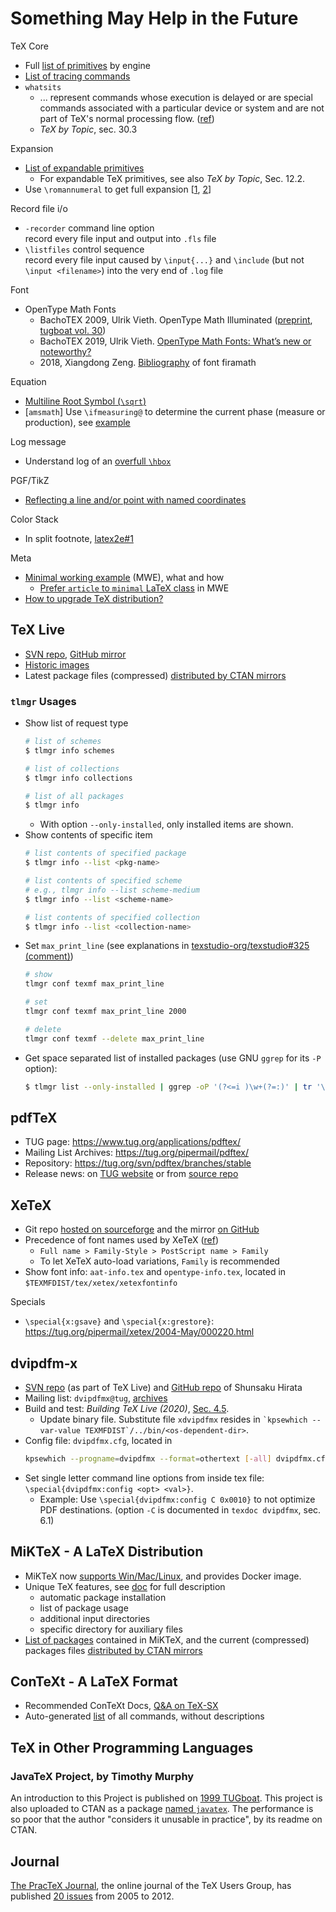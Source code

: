 # Something May Help in the Future

TeX Core
  * Full [list of primitives](https://zhuanlan.zhihu.com/p/59151033) by engine
  * [List of tracing commands](https://tex.stackexchange.com/a/60494)
  * `whatsits`
    * ... represent commands whose execution is delayed or are special commands associated with a particular device or system and are not part of TeX's normal processing flow. ([ref](https://tex.stackexchange.com/a/43174))
    * _TeX by Topic_, sec. 30.3

Expansion
  * [List of expandable primitives](https://tex.stackexchange.com/a/467372)
    * For expandable TeX primitives, see also *TeX by Topic*, Sec. 12.2.
  * Use `\romannumeral` to get full expansion [[1](http://texhacks.blogspot.com/2010/12/forcing-full-expansion.html), [2](https://www.texdev.net/2011/07/05/expansion-using-romannumeral/)]

Record file i/o
  * `-recorder` command line option<br />
     record every file input and output into `.fls` file
  * `\listfiles` control sequence<br />
     record every file input caused by `\input{...}` and `\include` (but not `\input <filename>`) into the very end of `.log` file

Font
  * OpenType Math Fonts
    * BachoTEX 2009, Ulrik Vieth. OpenType Math Illuminated ([preprint](https://www.tug.org/~vieth/papers/bachotex2009/ot-math-paper.pdf), [tugboat vol. 30](http://tug.org/TUGboat/tb30-1/tb94vieth.pdf))
    * BachoTEX 2019, Ulrik Vieth. [OpenType Math Fonts: What’s new or noteworthy?](http://www.gust.org.pl/bachotex/2019-pl/presentations/uvieth-1-2019.pdf)
    * 2018, Xiangdong Zeng. [Bibliography](https://github.com/firamath/firamath.github.io/blob/master/bibliography.md) of font firamath

Equation
  * [Multiline Root Symbol (`\sqrt`)](https://tex.stackexchange.com/a/111433)
  * [`amsmath`] Use `\ifmeasuring@` to determine the current phase (measure or production), see [example](https://tex.stackexchange.com/a/548004)

Log message
  * Understand log of an [overfull `\hbox`](https://tex.stackexchange.com/a/171219)

PGF/TikZ
  * [Reflecting a line and/or point with named coordinates](https://tex.stackexchange.com/q/467295)

Color Stack
  * In split footnote, [latex2e#1](https://github.com/latex3/latex2e/issues/1)

Meta
  * [Minimal working example](https://tex.meta.stackexchange.com/q/228) (MWE), what and how
    * [Prefer `article` to `minimal` LaTeX class](https://tex.stackexchange.com/a/42115) in MWE
  * [How to upgrade TeX distribution?](https://tex.stackexchange.com/q/55437)

## TeX Live

* [SVN repo](https://www.tug.org/svn/texlive/trunk/Master/texmf-dist/), [GitHub mirror](https://github.com/TeX-Live/texlive-source)
* [Historic images](ftp://tug.org/historic/systems/texlive/)
* Latest package files (compressed) [distributed by CTAN mirrors](https://ctan.org/tex-archive/systems/texlive/tlnet/archive)

### `tlmgr` Usages

* Show list of request type
  ```bash
  # list of schemes
  $ tlmgr info schemes

  # list of collections
  $ tlmgr info collections

  # list of all packages
  $ tlmgr info
  ```
   - With option `--only-installed`, only installed items are shown.
* Show contents of specific item
  ```bash
  # list contents of specified package
  $ tlmgr info --list <pkg-name>

  # list contents of specified scheme
  # e.g., tlmgr info --list scheme-medium
  $ tlmgr info --list <scheme-name>

  # list contents of specified collection
  $ tlmgr info --list <collection-name>
  ```
* Set `max_print_line` (see explanations in [texstudio-org/texstudio#325 (comment)](https://github.com/texstudio-org/texstudio/issues/325#issuecomment-649918868))
  ```bash
  # show
  tlmgr conf texmf max_print_line

  # set
  tlmgr conf texmf max_print_line 2000

  # delete
  tlmgr conf texmf --delete max_print_line
  ```
* Get space separated list of installed packages (use GNU `ggrep` for its `-P` option):
  ```bash
  $ tlmgr list --only-installed | ggrep -oP '(?<=i )\w+(?=:)' | tr '\n' ' '
  ```

## pdfTeX

* TUG page: https://www.tug.org/applications/pdftex/
* Mailing List Archives: https://tug.org/pipermail/pdftex/
* Repository: https://tug.org/svn/pdftex/branches/stable
* Release news: on [TUG website](http://www.tug.org/applications/pdftex/NEWS) or from [source repo](http://tug.org/svn/pdftex/branches/stable/source/src/texk/web2c/pdftexdir/NEWS?view=markup)

## XeTeX

* Git repo [hosted on sourceforge](https://sourceforge.net/projects/xetex/) and the mirror [on GitHub](https://github.com/TeX-Live/xetex)
* Precedence of font names used by XeTeX ([ref](https://tex.stackexchange.com/a/43819))
  * `Full name > Family-Style > PostScript name > Family`
  * To let XeTeX auto-load variations, `Family` is recommended
* Show font info: `aat-info.tex` and `opentype-info.tex`, located in `$TEXMFDIST/tex/xetex/xetexfontinfo`

Specials
 - `\special{x:gsave}` and `\special{x:grestore}`: https://tug.org/pipermail/xetex/2004-May/000220.html

## dvipdfm-x

* [SVN repo](https://www.tug.org/svn/texlive/trunk/Build/source/texk/dvipdfm-x/) (as part of TeX Live) and [GitHub repo](https://github.com/shirat74/dvipdfm-x/) of Shunsaku Hirata
* Mailing list: `dvipdfmx@tug`, [archives](https://tug.org/pipermail/dvipdfmx/)
* Build and test: _Building TeX Live (2020)_, [Sec. 4.5](https://www.tug.org/texlive/doc/tlbuild.html#Build-one-package).
    * Update binary file. Substitute file `xdvipdfmx` resides in `` `kpsewhich --var-value TEXMFDIST`/../bin/<os-dependent-dir> ``.
* Config file: `dvipdfmx.cfg`, located in
    ```bash
    kpsewhich --progname=dvipdfmx --format=othertext [-all] dvipdfmx.cfg
    ```
* Set single letter command line options from inside tex file: `\special{dvipdfmx:config <opt> <val>}`.
    * Example: Use `\special{dvipdfmx:config C 0x0010}` to not optimize PDF destinations. (option `-C` is documented in `texdoc dvipdfmx`, sec. 6.1)

## MiKTeX - A LaTeX Distribution

* MiKTeX now [supports Win/Mac/Linux](https://miktex.org/download), and provides Docker image.
* Unique TeX features, see [doc](https://docs.miktex.org/2.9/manual/texfeatures.html) for full description
  * automatic package installation
  * list of package usage
  * additional input directories
  * specific directory for auxiliary files
* [List of packages](https://miktex.org/packages) contained in MiKTeX, and the current (compressed) packages files [distributed by CTAN mirrors](https://ctan.org/tex-archive/systems/win32/miktex/tm/packages)

## ConTeXt - A LaTeX Format

* Recommended ConTeXt Docs, [Q&A on TeX-SX](https://tex.stackexchange.com/questions/2839/where-can-i-find-good-context-documentation)
* Auto-generated [list](http://www.pragma-ade.com/general/qrcs/setup-en.pdf) of all commands, without descriptions

## TeX in Other Programming Languages

### JavaTeX Project, by Timothy Murphy

An introduction to this Project is published on [1999 TUGboat](https://www.tug.org/TUG99-web/pdf/murphy.pdf). This project is also uploaded to CTAN as a package [named `javatex`](https://ctan.org/pkg/javatex?lang=en). The performance is so poor that the author "considers it unusable in practice", by its readme on CTAN.

## Journal

[The PracTeX Journal](http://tug.org/pracjourn/2012-1/toc.html), the online journal of the TeX Users Group, has published [20 issues](http://tug.org/pracjourn/archive.html) from 2005 to 2012.
